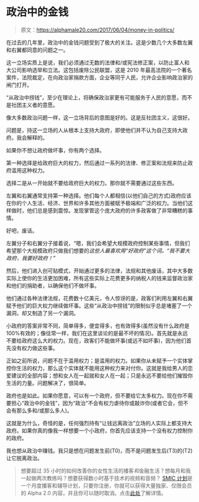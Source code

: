 # 政治中的金钱

> 原文：<https://alphamale20.com/2017/06/04/money-in-politics/>

在过去的几年里，政治中的金钱问题受到了极大的关注。这是少数几个大多数左翼和右翼都同意的问题之一。

这一立场实质上是说，我们必须通过无数的法律和/或宪法修正案，以防止富人和大公司影响选举和立法。这包括废除公民联盟，这是 2010 年最高法院的一个著名案件，法院裁定，在向政治家捐款方面，企业等同于人民，允许企业影响政治家的闸门打开。

“从政治中捞钱”，至少在理论上，将确保政治家更有可能服务于人民的意愿，而不是社团主义者的意愿。

像大多数政治问题一样，这一立场背后的意图是好的。这是反社团主义，这很好。

问题是，持这一立场的人从根本上支持大政府，即使他们并不认为自己支持大政府。我会解释的。

如果你不想让政府做坏事，你有两个选择。

第一种选择是给政府巨大的权力，然后通过一系列的法律、修正案和法规来防止政府滥用这种权力。

选择二是从一开始就不要给政府巨大的权力。那你就不需要通过这些东西。

左翼和右翼通常支持第一种选择。他们每个人都相信(以他们自己的方式)政府应该在你的个人生活、经济、世界和许多其他方面被赋予极端和广泛的权力。当他们这样做时，他们总是感到震惊。发现掌管这个庞大政府的许多政客做了非常糟糕的事情。

好吧，废话。

左翼分子和右翼分子接着说，“嗯，我们会希望大规模政府控制某些事情，但我们希望那个大规模政府只做我们想要的*这些人最喜欢用“好政府”这个词。“我不要大政府，我要好政府！”*

然后，他们进入创可贴模式，开始通过更多的法律，法规和其他废话，其中大多数实际上使你的生活更加困难，所有这些实际上花费更多的纳税人的钱来监督政治家和他们的捐助者，以确保他们不做坏事。

他们通过各种法律法规，花费数十亿美元，令人惊讶的是，政客们利用左翼和右翼赋予他们的巨大权力继续做坏事。这些“从政治中捞钱”的限制似乎总是堵塞了一个漏洞，却又制造了另一个漏洞。

小政府的答案非常不同，简单得多，便宜得多，也有效得多(虽然没有什么政府是 100%有效的；像往常一样，我们在这里谈论的是最不坏的情况)。首先就是永远不要给政府这么大的权力。现在，政客们不能做坏事(或远不如坏事)，因为他们首先没有权力做这些事。

正如之前所说，问题不在于滥用权力；是滥用的权力。如果你从未赋予一个实体掌控你生活的权力，那么这个实体就不能用这种权力来对付你。这就是我给男人的恋爱建议的全部内容；想和女人在一起就和女人在一起；只是永远不要给他们摧毁你生活的力量。问题解决了，很简单。

政府也是如此。如果你愿意，可以有一个政府，但不要给它太多权力。现在你不需要担心“政治中的金钱”，因为“政治”不会有权力虐待你或敲诈你(或者它会，但不会有那么多和/或那么多人)。

这就是为什么，奇怪的是，任何强烈持有“让钱远离政治”立场的人实际上都支持大政府。如果你真的像我一样想要一个小政府，你首先应该支持一个没有权力控制你的政府。

我也想从政治中赚钱。我只是想在问题发生前(T0)，而不是问题发生后(T3)的(T2)让它脱离政治。

> 想要超过 35 小时的如何改善你的女性生活的播客*和*金融生活？想每月和我一起做两次教练吗？想要获得数小时基于技术的视频和音频？ [SMIC 计划](https://alphamale20.kartra.com/page/vIL17)是一个月度播客和辅导计划，只要你注册，你就可以获得大量独家、仅限会员的 Alpha 2.0 内容，并且你可以随时取消。点击[此处](https://alphamale20.kartra.com/page/vIL17)了解详情。
> 
> 